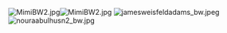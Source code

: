 ![MimiBW2.jpg]({{site.baseurl}}/img/people/MimiBW2.jpg)![MimiBW2.jpg]({{site.baseurl}}/img/MimiBW2.jpg)
![jamesweisfeldadams_bw.jpeg]({{site.baseurl}}/img/people/jamesweisfeldadams_bw.jpeg)
![nouraabulhusn2_bw.jpg]({{site.baseurl}}/img/people/nouraabulhusn2_bw.jpg)

